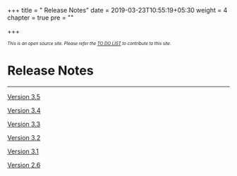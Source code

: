 +++
title = "     Release Notes"
date = 2019-03-23T10:55:19+05:30
weight = 4
chapter = true
pre = "<i class='far fa-file-alt'></i>"

+++

*<sub><sub>This is an open source site. Please refer the [TO DO LIST](/to_do) to contribute to this site.</sub></sub>*

# Release Notes
---

[Version 3.5](/release/v35)

[Version 3.4](/release/v34)

[Version 3.3](/release/v33)

[Version 3.2](/release/v32)

[Version 3.1](/release/v31)

[Version 2.6](/release/v26)